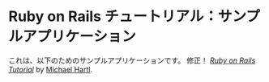 # Ruby on Rails チュートリアル：サンプルアプリケーション

これは、以下のためのサンプルアプリケーションです。
修正！
[*Ruby on Rails Tutorial*](http://railstutorial.jp/)
by [Michael Hartl](http://michaelhartl.com/).